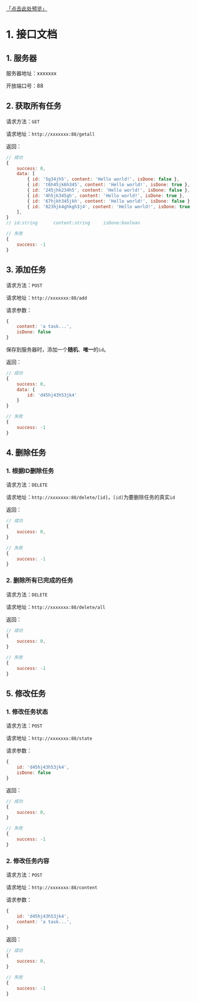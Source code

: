 <a href="http://118.31.63.112:81/" target="_blank">「点击此处预览」</a>

# 1. 接口文档

## 1. 服务器

服务器地址：xxxxxxx

开放端口号：88

## 2. 获取所有任务

请求方法：`GET`

请求地址：`http://xxxxxxx:88/getall`

返回：

```javascript
// 成功
{
    success: 0,
    data: [
        { id: '5g34jh5', content: 'Hello world!', isDone: false },
        { id: 't6h45jk6h345', content: 'Hello world!', isDone: true },
        { id: '245jhk234h5', content: 'Hello world!', isDone: false },
        { id: '4h5jk345gh', content: 'Hello world!', isDone: true },
        { id: '67hjkh345jkh', content: 'Hello world!', isDone: false },
        { id: '823hjk4ghkgh3j4', content: 'Hello world!', isDone: true },
    ],
}
// id:string      content:string     isDone:boolean

// 失败
{
    success: -1
}
```

## 3. 添加任务

请求方法：`POST`

请求地址：`http://xxxxxxx:88/add`

请求参数：

```javascript
{
    content: 'a task...',
    isDone: false
}
```

保存到服务器时，添加一个**随机**、**唯一**的`id`。

返回：

```javascript
// 成功
{
    success: 0,
    data: {
        id: 'd45hj43h53jk4'
    }
}

// 失败
{
    success: -1
}
```

## 4. 删除任务

### 1. 根据ID删除任务

请求方法：`DELETE`

请求地址：`http://xxxxxxx:88/delete/[id]`，`[id]`为要删除任务的真实`id`

返回：

```javascript
// 成功
{
    success: 0,
}

// 失败
{
    success: -1
}
```

### 2. 删除所有已完成的任务

请求方法：`DELETE`

请求地址：`http://xxxxxxx:88/delete/all`

返回：

```javascript
// 成功
{
    success: 0,
}

// 失败
{
    success: -1
}
```

## 5. 修改任务

### 1. 修改任务状态

请求方法：`POST`

请求地址：`http://xxxxxxx:88/state`

请求参数：

```javascript
{
    id: 'd45hj43h53jk4',
    isDone: false
}
```

返回：

```javascript
// 成功
{
    success: 0,
}

// 失败
{
    success: -1
}
```

### 2. 修改任务内容

请求方法：`POST`

请求地址：`http://xxxxxxx:88/content`

请求参数：

```javascript
{
    id: 'd45hj43h53jk4',
    content: 'a task...',
}
```

返回：

```javascript
// 成功
{
    success: 0,
}

// 失败
{
    success: -1
}
```

